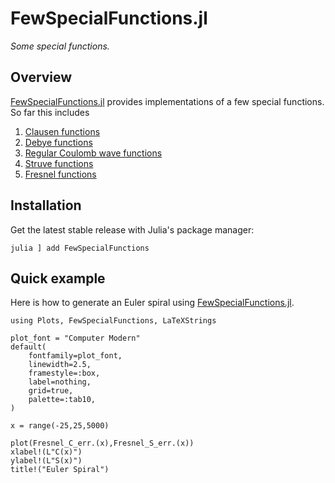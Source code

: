 # FewSpecialFunctions.jl

*Some special functions.*

## Overview

[FewSpecialFunctions.jl](https://github.com/MartinMikkelsen/FewSpecialFunctions.jl) provides implementations of a few special functions. So far this includes
1. [Clausen functions](@ref)
2. [Debye functions](@ref)
3. [Regular Coulomb wave functions](@ref)
4. [Struve functions](@ref)
5. [Fresnel functions](@ref)

## Installation

Get the latest stable release with Julia's package manager:

```
julia ] add FewSpecialFunctions
```

## Quick example

Here is how to generate an Euler spiral using [FewSpecialFunctions.jl](https://github.com/MartinMikkelsen/FewSpecialFunctions.jl). 

```@example overview
using Plots, FewSpecialFunctions, LaTeXStrings

plot_font = "Computer Modern"
default(
    fontfamily=plot_font,
    linewidth=2.5, 
    framestyle=:box, 
    label=nothing, 
    grid=true,
    palette=:tab10,
)

x = range(-25,25,5000)

plot(Fresnel_C_err.(x),Fresnel_S_err.(x))
xlabel!(L"C(x)")
ylabel!(L"S(x)")
title!("Euler Spiral")
```
